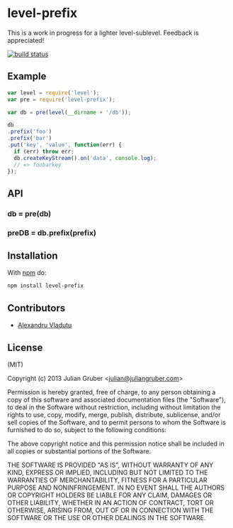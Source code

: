 
# level-prefix

This is a work in progress for a lighter level-sublevel. Feedback is appreciated!

[![build status](https://secure.travis-ci.org/juliangruber/level-prefix.png)](http://travis-ci.org/juliangruber/level-prefix)

## Example

```js
var level = require('level');
var pre = require('level-prefix');

var db = pre(level(__dirname + '/db'));

db
.prefix('foo')
.prefix('bar')
.put('key', 'value', function(err) {
  if (err) throw err;
  db.createKeyStream().on('data', console.log);
  // => foobarkey
});
```

## API

### db = pre(db)

### preDB = db.prefix(prefix)

## Installation

With [npm](https://npmjs.org) do:

```bash
npm install level-prefix
```

## Contributors

* [Alexandru Vladutu](https://github.com/alessioalex)

## License

(MIT)

Copyright (c) 2013 Julian Gruber &lt;julian@juliangruber.com&gt;

Permission is hereby granted, free of charge, to any person obtaining a copy of
this software and associated documentation files (the "Software"), to deal in
the Software without restriction, including without limitation the rights to
use, copy, modify, merge, publish, distribute, sublicense, and/or sell copies
of the Software, and to permit persons to whom the Software is furnished to do
so, subject to the following conditions:

The above copyright notice and this permission notice shall be included in all
copies or substantial portions of the Software.

THE SOFTWARE IS PROVIDED "AS IS", WITHOUT WARRANTY OF ANY KIND, EXPRESS OR
IMPLIED, INCLUDING BUT NOT LIMITED TO THE WARRANTIES OF MERCHANTABILITY,
FITNESS FOR A PARTICULAR PURPOSE AND NONINFRINGEMENT. IN NO EVENT SHALL THE
AUTHORS OR COPYRIGHT HOLDERS BE LIABLE FOR ANY CLAIM, DAMAGES OR OTHER
LIABILITY, WHETHER IN AN ACTION OF CONTRACT, TORT OR OTHERWISE, ARISING FROM,
OUT OF OR IN CONNECTION WITH THE SOFTWARE OR THE USE OR OTHER DEALINGS IN THE
SOFTWARE.
